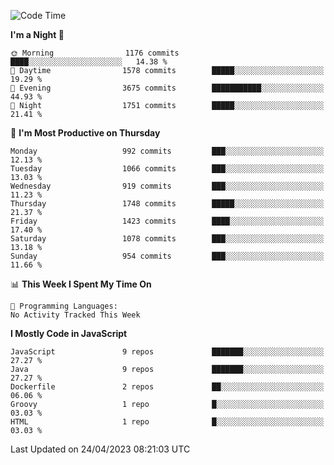 <!--START_SECTION:waka-->
![Code Time](http://img.shields.io/badge/Code%20Time-1%2C295%20hrs%2010%20mins-blue)

**I'm a Night 🦉** 

```text
🌞 Morning                1176 commits        ████░░░░░░░░░░░░░░░░░░░░░   14.38 % 
🌆 Daytime                1578 commits        █████░░░░░░░░░░░░░░░░░░░░   19.29 % 
🌃 Evening                3675 commits        ███████████░░░░░░░░░░░░░░   44.93 % 
🌙 Night                  1751 commits        █████░░░░░░░░░░░░░░░░░░░░   21.41 % 
```
📅 **I'm Most Productive on Thursday** 

```text
Monday                   992 commits         ███░░░░░░░░░░░░░░░░░░░░░░   12.13 % 
Tuesday                  1066 commits        ███░░░░░░░░░░░░░░░░░░░░░░   13.03 % 
Wednesday                919 commits         ███░░░░░░░░░░░░░░░░░░░░░░   11.23 % 
Thursday                 1748 commits        █████░░░░░░░░░░░░░░░░░░░░   21.37 % 
Friday                   1423 commits        ████░░░░░░░░░░░░░░░░░░░░░   17.40 % 
Saturday                 1078 commits        ███░░░░░░░░░░░░░░░░░░░░░░   13.18 % 
Sunday                   954 commits         ███░░░░░░░░░░░░░░░░░░░░░░   11.66 % 
```


📊 **This Week I Spent My Time On** 

```text
💬 Programming Languages: 
No Activity Tracked This Week
```

**I Mostly Code in JavaScript** 

```text
JavaScript               9 repos             ███████░░░░░░░░░░░░░░░░░░   27.27 % 
Java                     9 repos             ███████░░░░░░░░░░░░░░░░░░   27.27 % 
Dockerfile               2 repos             ██░░░░░░░░░░░░░░░░░░░░░░░   06.06 % 
Groovy                   1 repo              █░░░░░░░░░░░░░░░░░░░░░░░░   03.03 % 
HTML                     1 repo              █░░░░░░░░░░░░░░░░░░░░░░░░   03.03 % 
```




 Last Updated on 24/04/2023 08:21:03 UTC
<!--END_SECTION:waka-->
